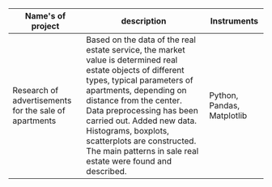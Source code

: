 | Name's of project                                     |                                                                                                                                                                                description                                                                                                                                                                                 |                Instruments |
|-------------------------------------------------------|---------------------------------------------------------------------------------------------------------------------------------------------------------------------------------------------------------------------------------------------------------------------------------------------------------------------------------------------------------------------------|----------------------------|
| Research of advertisements for the sale of apartments | Based on the data of the real estate service, the market value is determined real estate objects of different types, typical parameters of apartments, depending on distance from the center. Data preprocessing has been carried out. Added new data. Histograms, boxplots, scatterplots are constructed. The main patterns in sale real estate were found and described. | Python, Pandas, Matplotlib |                                                                                                                                                                                                              |                                                 |